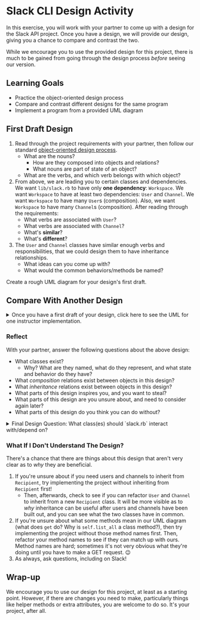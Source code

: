 # Slack CLI Design Activity

In this exercise, you will work with your partner to come up with a design for the Slack API project. Once you have a design, we will provide our design, giving you a chance to compare and contrast the two.

While we encourage you to use the provided design for this project, there is much to be gained from going through the design process _before_ seeing our version.

## Learning Goals

- Practice the object-oriented design process
- Compare and contrast different designs for the same program
- Implement a program from a provided UML diagram

## First Draft Design

1. Read through the project requirements with your partner, then follow our standard [object-oriented design process](https://github.com/Ada-Developers-Academy/textbook-curriculum/blob/master/02-intermediate-ruby/oo-design.md).
    - What are the nouns?
        - How are they composed into objects and relations?
        - What nouns are part of state of an object?
    - What are the verbs, and which verb belongs with which object?
2. From above, we are leading you to certain classes and dependencies. We want `lib/slack.rb` to have only **one dependency**: `Workspace`. We want `Workspace` to have at least two dependencies: `User` and `Channel`. We want `Workspace` to have many `User`s (composition). Also, we want `Workspace` to have many `Channel`s (composition). After reading through the requirements:
    - What verbs are associated with `User`?
    - What verbs are associated with `Channel`?
    - What's **similar**?
    - What's **different**?
3. The `User` and `Channel` classes have similar enough verbs and responsibilities, that we could design them to have inheritance relationships. 
    - What ideas can you come up with?
    - What would the common behaviors/methods be named?

Create a rough UML diagram for your design's first draft.

## Compare With Another Design

<details>
<summary>Once you have a first draft of your design, click here to see the UML for one instructor implementation.</summary>

![Instructor Design](images/instructor-design.png)

Note that only public methods and attributes are shown.

<!-- https://www.draw.io/#G15pbTY4VOpswPf_TqNqy7ea-PYsPUmg6L -->

</details>

### Reflect

With your partner, answer the following questions about the above design:

- What classes exist?
  - Why? What are they named, what do they represent, and what state and behavior do they have?
- What _composition_ relations exist between objects in this design?
- What _inheritance_ relations exist between objects in this design?
- What parts of this design inspires you, and you want to steal?
- What parts of this design are you unsure about, and need to consider again later?
- What parts of this design do you think you can do without?

<details>

  <summary>Final Design Question: What class(es) should `slack.rb` interact with/depend on?</summary>

`slack.rb` should only interact with one class, `Workspace`.

We want to minimize the number of classes it depends on if possible.

The `slack.rb` file should not create, call, or use the `User`, `Channel`, or `Recipient` classes at all. The `slack.rb` file should mainly be interacting with the instance of `Workspace` created in the line `workspace = Workspace.new`. All `User`-related information that `slack.rb` receives should be returned from calling a method defined in the `Workspace` class.

</details>

### What If I Don't Understand The Design?

There's a chance that there are things about this design that aren't very clear as to _why_ they are beneficial.

1. If you're unsure about if you need users and channels to inherit from `Recipient`, try implementing the project without inheriting from `Recipient` first!
    - Then, afterwards, check to see if you can refactor `User` and `Channel` to inherit from a new `Recipient` class. It will be more visible as to _why_ inheritance can be useful after users and channels have been built out, and you can see what the two classes have in common.
1. If you're unsure about what some methods mean in our UML diagram (what does `get` do? Why is `self.list_all` a class method?), then try implementing the project without those method names first. Then, refactor your method names to see if they can match up with ours. Method names are hard; sometimes it's not very obvious what they're doing until you have to make a GET request. 😉
1. As always, ask questions, including on Slack!

## Wrap-up

We encourage you to use our design for this project, at least as a starting point. However, if there are changes you need to make, particularly things like helper methods or extra attributes, you are welcome to do so. It's your project, after all.
